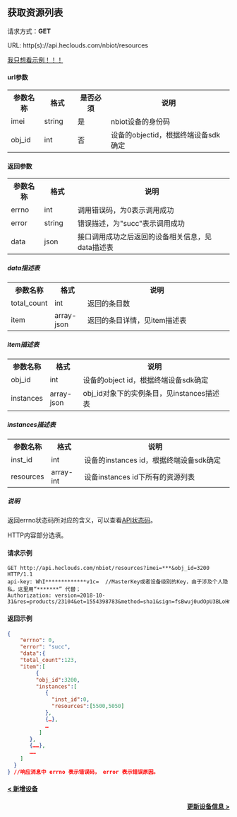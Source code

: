 ﻿获取资源列表
---
请求方式：**GET**

URL: http(s)://api.heclouds.com/nbiot/resources

[我只想看示例！！！](#1)

#### url参数

<table>
<tr><th width="15%">参数名称</th><th width="15%">格式</th><th width="15%">是否必须</th><th>说明</th></tr>
<tr><td>imei</td><td>string</td><td>是</td><td>nbiot设备的身份码</td></tr>
<tr><td>obj_id</td><td>int</td><td>否</td><td>设备的objectid，根据终端设备sdk确定</td></tr>
</table>

#### 返回参数

<table>
<tr><th width="15%">参数名称</th><th width="15%">格式</th><th width="70%">说明</th></tr>
<tr><td>errno</td><td>int</td><td>调用错误码，为0表示调用成功</td></tr>
<tr><td>error</td><td> string</td><td>错误描述，为"succ"表示调用成功</td></tr>
<tr><td>data</td><td>json</td><td>接口调用成功之后返回的设备相关信息，见data描述表</td></tr>
</table>

##### data描述表

<table>
<tr><th width="15%">参数名称</th><th width="15%">格式</th><th width="70%">说明</th></tr>
<tr><td>total_count</td><td>int</td><td>返回的条目数</td></tr>
<tr><td>item </td><td>array-json</td><td>返回的条目详情，见item描述表</td></tr>
</table>

##### item描述表

<table>
<tr><th width="15%">参数名称</th><th width="15%">格式</th><th width="70%">说明</th></tr>
<tr><td>obj_id</td><td>int</td><td>设备的object id，根据终端设备sdk确定</td></tr>
<tr><td>instances</td><td>array-json</td><td>obj_id对象下的实例条目，见instances描述表</td></tr>
</table>

##### instances描述表

<table>
<tr><th width="15%">参数名称</th><th width="15%">格式</th><th width="70%">说明</th></tr>
<tr><td>inst_id</td><td>int</td><td>设备的instances id，根据终端设备sdk确定</td></tr>
<tr><td>resources</td><td>array-int</td><td>设备instances id下所有的资源列表</td></tr>
</table>

##### 说明

返回errno状态码所对应的含义，可以查看[API状态码](/book/application-develop/Error_codes.md)。

HTTP内容部分选填。

<h4 id="1">请求示例</h4>

```text
GET http://api.heclouds.com/nbiot/resources?imei=***&obj_id=3200 HTTP/1.1
api-key: WhI*************v1c=  //MasterKey或者设备级别的Key，由于涉及个人隐私，这里用“*******” 代替；
Authorization: version=2018-10-31&res=products/23104&et=1554398783&method=sha1&sign=fsBwuj0udOpU3BLoHmpbFwyIo30=

```

#### 返回示例

```json
{
	"errno": 0,
	"error": "succ",
	"data":{
    "total_count":123,
    "item":[
      	 {
         "obj_id":3200,
         "instances":[
            {
              "inst_id":0,
              "resources":[5500,5050]
            },
            {…},
            …
          ]
       },
       {……},
       ……
    ]
  }
} //响应消息中 errno 表示错误码， error 表示错误原因。
```

#### [< 新增设备](/book/application-develop/list/1create-device.md)
#### [<div style="text-align: right">更新设备信息 ></div>](/book/application-develop/list/28update-dev-info.md)
